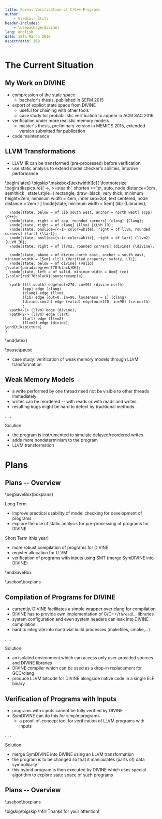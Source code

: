 ```yaml
---
title: Formal Verification of C/C++ Programs
author:
    - Vladimír Štill
header-includes:
    - \usepackage{divine}
lang: english
date: 18th March 2016
aspectratio: 169
...
```


# The Current Situation

## My Work on DIVINE

*   compression of the state space
    *   bachelor's thesis, published in SEFM 2015
*   export of explicit state space from DIVINE
    *   useful for chaining with other tools
    *   case study for probabilistic verification to appear in ACM SAC 2016
*   verification under more realistic memory models
    *   master's thesis, preliminary version in MEMICS 2015, extended version
        submitted for publication
*   code maintenance

## LLVM Transformations

*   LLVM IR can be transformed (pre-processed) before verification
*   use static analysis to extend model checker's abilities, improve performance

\begin{latex}
    \bigskip
    \makebox[\textwidth][c]{
    \footnotesize
    \begin{tikzpicture}[ ->, >=stealth', shorten >=1pt, auto, node distance=3cm
                       , semithick
                       , state/.style={ rectangle, draw=black, very thick,
                         minimum height=2em, minimum width = 4em, inner
                         sep=2pt, text centered, node distance = 2em }
                       ]
      \node[state, minimum width = 5em] (lib) {Libraries};

      \node[state, below = of lib.south west, anchor = north west] (cpp) {C++};
      \node[state, right = of cpp, rounded corners] (clang) {Clang};
      \node[state, right = of clang] (llvm) {LLVM IR};
      \node[state, onslide={<-1> color=white}, right = of llvm, rounded corners] (lart) {\lart};
      \node[state, onslide={<-1> color=white}, right = of lart] (llvm2) {LLVM IR};
      \node[state, right = of llvm2, rounded corners] (divine) {\divine};

      \node[state, above = of divine.north east, anchor = south east, minimum width = 15em] (ltl) {Verified property: safety, LTL};
      \node[state, below = of divine] (valid) {\color{paradisegreen!70!black}OK};
      \node[state, left = of valid, minimum width = 8em] (ce) {\color{red!70!black}Counterexample};

      \path (ltl.south) edge[out=270, in=90] (divine.north)
            (cpp) edge (clang)
            (clang) edge (llvm)
            (lib) edge [out=0, in=90, looseness = 1] (clang)
            (divine.south) edge (valid) edge[out=270, in=90] (ce.north)
            ;
      \path<-1> (llvm) edge (divine);
      \path<2-> (llvm) edge (lart)
            (lart) edge (llvm2)
            (llvm2) edge (divine);
    \end{tikzpicture}
    }
\end{latex}

\pause\pause

*   case study: verification of weak memory models through LLVM transformation

## Weak Memory Models

*   a write performed by one thread need not be visible to other threads
    immediately
*   writes can be reordered -- with reads or with reads and writes
*   resulting bugs might be hard to detect by traditional methods

. . .

Solution

*   the program is instrumented to simulate delayed/reordered writes
*   adds more nondeterminism to the program
*   LLVM transformation

# Plans

## Plans -- Overview

\begSaveBox{boxplans}

Long Term

*   improve practical usability of model checking for development of programs
*   explore the use of static analysis for pre-processing of programs for
    DIVINE

Short Term (this year)

*   more robust compilation of programs for DIVINE
*   register allocation for LLVM
*   verification of programs with inputs using SMT (merge SymDIVINE into DIVINE)

\endSaveBox

\usebox\boxplans

## Compilation of Programs for DIVINE

*   currently, DIVINE facilitates a simple wrapper over clang for compilation
*   DIVINE has to provide own implementation of C/C++/`thread`/… libraries
*   system configuration and even system headers can leak into DIVINE
    compilation
*   hard to integrate into nontrivial build processes (makefiles, cmake,…)

. . .

Solution

*   an isolated environment which can access only user-provided sources and
    DIVINE libraries
*   DIVINE compiler which can be used as a drop-in replacement for GCC/clang
*   produce LLVM bitcode for DIVINE alongside native code in a single ELF binary

## Verification of Programs with Inputs

*   programs with inputs cannot be fully verified by DIVINE
*   SymDIVINE can do this for simple programs
    -   a proof-of-concept tool for verification of LLVM programs with inputs

. . .

Solution

*   merge SymDIVINE into DIVINE using an LLVM transformation
*   the program is to be changed so that it manipulates (parts of) data
    symbolically
*   this hybrid program is then executed by DIVINE which uses special algorithm
    to explore state space of such programs

## Plans -- Overview

\usebox\boxplans

\bigskip\bigskip
\hfill Thanks for your attention!

